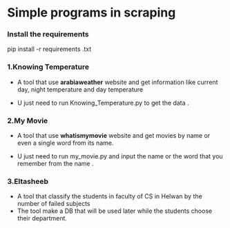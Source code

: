# Simple programs in scraping 

### Install the requirements 

pip install -r  requirements .txt

### 1.Knowing Temperature 

* A tool that use **arabiaweather**  website and get information like current day, night temperature and day temperature 

* U just need to run Knowing_Temperature.py to get the data .

### 2.My Movie

* A tool that use **whatismymovie**  website and get movies by name or even a single word from its name.

* U just need to run my_movie.py and input the name or the word that you remember from the name .



### 3.Eltasheeb

* A tool that classify the students in faculty of CS in Helwan by the number of failed subjects
* The tool make a DB that will be used later while the students choose their department. 

